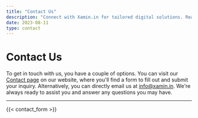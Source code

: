 ```yaml
---
title: "Contact Us"
description: "Connect with Xamin.in for tailored digital solutions. Reach out for career guidance, web development, SEO, content writing, and more. Let's transform your digital journey."
date: 2023-08-11
type: contact
---
```


# Contact Us

To get in touch with us, you have a couple of options. You can visit our [Contact page](</contact>) on our website, where you'll find a form to fill out and submit your inquiry. Alternatively, you can directly email us at [info@xamin.in](<mailto:info@xamin.in>). We're always ready to assist you and answer any questions you may have.

---

{{< contact_form >}}